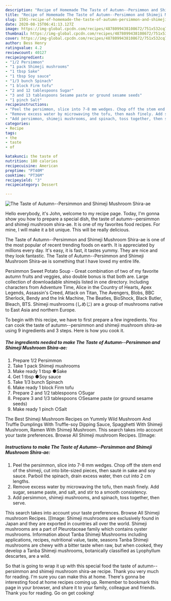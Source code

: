 ```yaml
---
description: "Recipe of Homemade The Taste of Autumn--Persimmon and Shimeji Mushroom Shira-ae"
title: "Recipe of Homemade The Taste of Autumn--Persimmon and Shimeji Mushroom Shira-ae"
slug: 1591-recipe-of-homemade-the-taste-of-autumn-persimmon-and-shimeji-mushroom-shira-ae
date: 2020-08-15T06:41:13.127Z
image: https://img-global.cpcdn.com/recipes/4878099438108672/751x532cq70/the-taste-of-autumn-persimmon-and-shimeji-mushroom-shira-ae-recipe-main-photo.jpg
thumbnail: https://img-global.cpcdn.com/recipes/4878099438108672/751x532cq70/the-taste-of-autumn-persimmon-and-shimeji-mushroom-shira-ae-recipe-main-photo.jpg
cover: https://img-global.cpcdn.com/recipes/4878099438108672/751x532cq70/the-taste-of-autumn-persimmon-and-shimeji-mushroom-shira-ae-recipe-main-photo.jpg
author: Bess Henry
ratingvalue: 4.2
reviewcount: 40127
recipeingredient:
- "1/2 Persimmon"
- "1 pack Shimeji mushrooms"
- "1 tbsp Sake"
- "1 tbsp Soy sauce"
- "1/3 bunch Spinach"
- "1 block Firm tofu"
- "2 and 12 tablespoons Sugar"
- "3 and 13 tablespoons Sesame paste or ground sesame seeds"
- "1 pinch Salt"
recipeinstructions:
- "Peel the persimmon, slice into 7-8 mm wedges. Chop off the stem end of the shimeji, cut into bite-sized pieces, then sauté in sake and soy sauce. Parboil the spinach, drain excess water, then cut into 2 cm lengths."
- "Remove excess water by microwaving the tofu, then mash finely. Add sugar, sesame paste, and salt, and stir to a smooth consistency."
- "Add persimmon, shimeji mushrooms, and spinach, toss together, then serve."
categories:
- Recipe
tags:
- the
- taste
- of

katakunci: the taste of 
nutrition: 180 calories
recipecuisine: American
preptime: "PT40M"
cooktime: "PT36M"
recipeyield: "3"
recipecategory: Dessert

---
```



![The Taste of Autumn--Persimmon and Shimeji Mushroom Shira-ae](https://img-global.cpcdn.com/recipes/4878099438108672/751x532cq70/the-taste-of-autumn-persimmon-and-shimeji-mushroom-shira-ae-recipe-main-photo.jpg)

Hello everybody, it's John, welcome to my recipe page. Today, I'm gonna show you how to prepare a special dish, the taste of autumn--persimmon and shimeji mushroom shira-ae. It is one of my favorites food recipes. For mine, I will make it a bit unique. This will be really delicious.

The Taste of Autumn--Persimmon and Shimeji Mushroom Shira-ae is one of the most popular of recent trending foods on earth. It is appreciated by millions every day. It's easy, it is fast, it tastes yummy. They are nice and they look fantastic. The Taste of Autumn--Persimmon and Shimeji Mushroom Shira-ae is something that I have loved my entire life.

Persimmon Sweet Potato Soup - Great combination of two of my favorite autumn fruits and veggies, also double bonus is that both are. Large collection of downloadable shimejis listed in one directory. Including characters from Adventure Time, Alice in the Country of Hearts, Apex Legends, Assassin&#39;s Creed, Attack on Titan, The Avengers, Blobs, BBC Sherlock, Bendy and the Ink Machine, The Beatles, BioShock, Black Butler, Bleach, BTS. Shimeji mushrooms (しめじ) are a group of mushrooms native to East Asia and northern Europe.


To begin with this recipe, we have to first prepare a few ingredients. You can cook the taste of autumn--persimmon and shimeji mushroom shira-ae using 9 ingredients and 3 steps. Here is how you cook it.

<!--inarticleads1-->

##### The ingredients needed to make The Taste of Autumn--Persimmon and Shimeji Mushroom Shira-ae:

1. Prepare 1/2 Persimmon
1. Take 1 pack Shimeji mushrooms
1. Make ready 1 tbsp ●Sake
1. Get 1 tbsp ●Soy sauce
1. Take 1/3 bunch Spinach
1. Make ready 1 block Firm tofu
1. Prepare 2 and 1/2 tablespoons ○Sugar
1. Prepare 3 and 1/3 tablespoons ○Sesame paste (or ground sesame seeds)
1. Make ready 1 pinch ○Salt


The Best Shimeji Mushroom Recipes on Yummly Wild Mushroom And Truffle Dumplings With Truffle-soy Dipping Sauce, Spagghetti With Shimeji Mushroom, Ramen With Shimeji Mushroom. This search takes into account your taste preferences. Browse All Shimeji mushroom Recipes. [[Image: 

<!--inarticleads2-->

##### Instructions to make The Taste of Autumn--Persimmon and Shimeji Mushroom Shira-ae:

1. Peel the persimmon, slice into 7-8 mm wedges. Chop off the stem end of the shimeji, cut into bite-sized pieces, then sauté in sake and soy sauce. Parboil the spinach, drain excess water, then cut into 2 cm lengths.
1. Remove excess water by microwaving the tofu, then mash finely. Add sugar, sesame paste, and salt, and stir to a smooth consistency.
1. Add persimmon, shimeji mushrooms, and spinach, toss together, then serve.


This search takes into account your taste preferences. Browse All Shimeji mushroom Recipes. [[Image: Shimeji mushrooms are exclusively found in Japan and they are exported in countries all over the world. Shimeji mushrooms are a part of Pleurotaceae family which contains oyster mushrooms. Information about Tanba Shimeji Mushrooms including applications, recipes, nutritional value, taste, seasons Tanba Shimeji mushrooms are chewy with a bitter taste when raw, but when cooked, they develop a Tanba Shimeji mushrooms, botanically classified as Lyophyllum descartes, are a wild. 

So that is going to wrap it up with this special food the taste of autumn--persimmon and shimeji mushroom shira-ae recipe. Thank you very much for reading. I'm sure you can make this at home. There's gonna be interesting food at home recipes coming up. Remember to bookmark this page in your browser, and share it to your family, colleague and friends. Thank you for reading. Go on get cooking!

